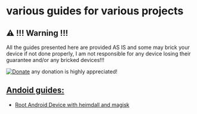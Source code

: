 # various guides for various projects

## ⚠️ !!! Warning !!!

All the guides presented here are provided AS IS and some may brick your device if not done properly, I am not responsible for any device losing their guarantee and/or any bricked devices!!!

[![Donate](https://img.shields.io/badge/Donate-PayPal-green.svg)](https://paypal.me/serdeliuk) any donation is highly appreciated!

## [Andoid guides:](https://github.com/serdeliuk/Guides/tree/main/Android-Guides)

   - [Root Android Device with heimdall and magisk](https://github.com/serdeliuk/Guides/blob/main/Android-Guides/getroot.md)

